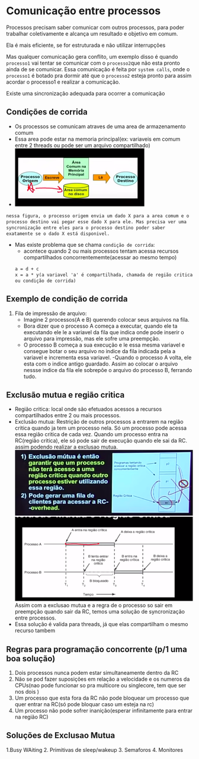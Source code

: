 # Comunicação entre processos
Processos precisam saber comunicar com outros processos, para poder trabalhar coletivamente e alcança um resultado e objetivo em comum.

Ela é mais eficiente, se for estruturada e não utilizar interrupções

Mas qualquer comunicação gera conflito, um exemplo disso é quando `processo1` vai tentar se comunicar com o `processo2`que não esta pronto ainda de se comunicar. Essa comunicação é feita por `system calls`, onde o `processo1` é botado pra dormir até que o `processo2` esteja pronto para assim acordar o processo1 e realizar a comunicação.

Existe uma sincronização adequada para ocorrer a comunicação
## Condições de corrida
- Os processos se comunicam atraves de uma area de armazenamento comum
- Essa area pode estar na memoria principal(ex: variaveis em comum entre 2 threads ou pode ser um arquivo compartilhado)
- ![Exemplo](./images/Screenshot%20from%202022-09-16%2012-14-38.png)
```
nessa figura, o processo origem envia um dado X para a area comum e o processo destino vai pegar esse dado X para ele. Mas precisa ver uma syncronização entre eles para o processo destino poder saber exatamente se o dado X está disponivel.
```
- Mas existe problema que se chama `condição de corrida`:
    - acontece quando 2 ou mais processos tentam acessa recursos compartilhados concorrentememte(acessar ao mesmo tempo)
    ```
    a = d + c
    x = a * y(a variavel 'a' é compartilhada, chamada de região critica ou condição de corrida)
    ```
## Exemplo de condição de corrida
1. Fila de impressão de arquivo:
    - Imagine 2 processos(A e B) querendo colocar seus arquivos na fila.
    - Bora dizer que o processo A começa a executar, quando ele ta executando ele le a variavel da fila que indica onde pode inserir o arquivo para impressão, mas ele sofre uma preempção.
    - O processo B começa a sua execução e le essa mesma variavel e consegue botar o seu arquivo no indice da fila indicada pela a variavel e incrementa essa variavel.
    -Quando o processo A volta, ele esta com o indice antigo guardado. Assim ao colocar o arquivo nessse indice da fila ele sobrepõe o arquivo do processo B, ferrando tudo.

## Exclusão mutua e região critica
- Região critica: local onde são efetuados acessos a recursos compartilhados entre 2 ou mais processos.
- Exclusão mutua: Restrição de outros processos a entrarem na região critica quando ja tem um processo nela.
Só um processo pode acessa essa região critica de cada vez.
Quando um processo entra na RC(região critica), ele só pode sair de execução quando ele sai da RC. assim podendo realizar a exclusao mutua.
![Exemplo](./images/Screenshot%20from%202022-09-16%2013-14-55.png)
![Exemplo](./images/Screenshot%20from%202022-09-16%2013-21-35.png)
Assim com a exclusao mutua e a regra de o processo so sair em preempção quando sair da RC, temos uma solução de syncronização entre processos.
- Essa solução é valida para threads, já que elas compartilham o mesmo recurso tambem

## Regras para programação concorrente (p/1 uma boa solução)
1. Dois processos nunca podem estar simultaneamente dentro da RC
2. Não se pod fazer suposições em relação a velocidade  e os numeros da CPUs(nao pode funcionar so pra multicore ou singlecore, tem que ser nos dois )
3. Um processo que esta fora da RC não pode bloquear um processo que quer entrar na RC(só pode bloquar caso um esteja na rc)
4. Um processo não pode sofrer inanição(esperar infinitamente para entrar na região RC)

## Soluções de Exclusao Mutua
1.Busy WAiting
2. Primitivas de sleep/wakeup
3. Semaforos
4. Monitores
